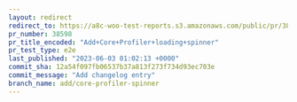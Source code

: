 ```yaml
---
layout: redirect
redirect_to: https://a8c-woo-test-reports.s3.amazonaws.com/public/pr/38598/e2e/index.html
pr_number: 38598
pr_title_encoded: "Add+Core+Profiler+loading+spinner"
pr_test_type: e2e
last_published: "2023-06-03 01:02:13 +0000"
commit_sha: 12a54f097fb06537b37a813f273f734d93ec703e
commit_message: "Add changelog entry"
branch_name: add/core-profiler-spinner
---
```

